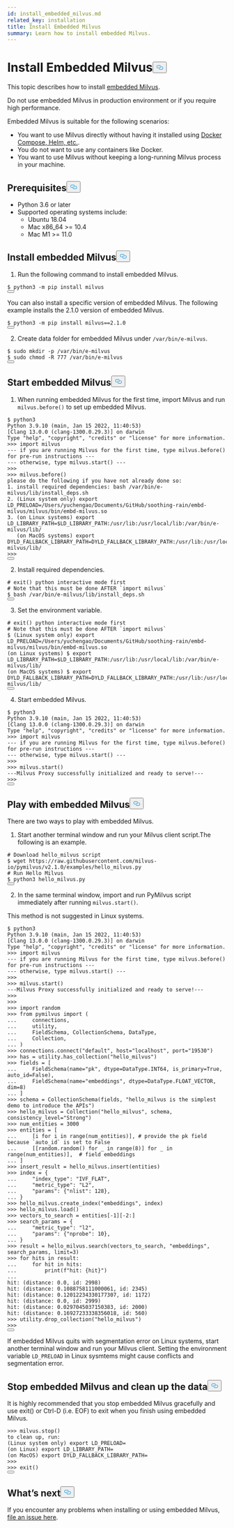 ```yaml
---
id: install_embedded_milvus.md
related_key: installation
title: Install Embedded Milvus
summary: Learn how to install embedded Milvus.
---
```

<h1 id="Install-Embedded-Milvus" class="common-anchor-header">Install Embedded Milvus<button data-href="#Install-Embedded-Milvus" class="anchor-icon" translate="no">
      <svg translate="no"
        aria-hidden="true"
        focusable="false"
        height="20"
        version="1.1"
        viewBox="0 0 16 16"
        width="16"
      >
        <path
          fill="#0092E4"
          fill-rule="evenodd"
          d="M4 9h1v1H4c-1.5 0-3-1.69-3-3.5S2.55 3 4 3h4c1.45 0 3 1.69 3 3.5 0 1.41-.91 2.72-2 3.25V8.59c.58-.45 1-1.27 1-2.09C10 5.22 8.98 4 8 4H4c-.98 0-2 1.22-2 2.5S3 9 4 9zm9-3h-1v1h1c1 0 2 1.22 2 2.5S13.98 12 13 12H9c-.98 0-2-1.22-2-2.5 0-.83.42-1.64 1-2.09V6.25c-1.09.53-2 1.84-2 3.25C6 11.31 7.55 13 9 13h4c1.45 0 3-1.69 3-3.5S14.5 6 13 6z"
        ></path>
      </svg>
    </button></h1><p>This topic describes how to install <a href="https://github.com/milvus-io/embd-milvus">embedded Milvus</a>.</p>
<div class="alert caution">
Do not use embedded Milvus in production environment or if you require high performance.
</div>
<p>Embedded Milvus is suitable for the following scenarios:</p>
<ul>
<li>You want to use Milvus directly without having it installed using <a href="/docs/fr/install_standalone-docker.md">Docker Compose, Helm, etc.</a>.</li>
<li>You do not want to use any containers like Docker.</li>
<li>You want to use Milvus without keeping a long-running Milvus process in your machine.</li>
</ul>
<h2 id="Prerequisites" class="common-anchor-header">Prerequisites<button data-href="#Prerequisites" class="anchor-icon" translate="no">
      <svg translate="no"
        aria-hidden="true"
        focusable="false"
        height="20"
        version="1.1"
        viewBox="0 0 16 16"
        width="16"
      >
        <path
          fill="#0092E4"
          fill-rule="evenodd"
          d="M4 9h1v1H4c-1.5 0-3-1.69-3-3.5S2.55 3 4 3h4c1.45 0 3 1.69 3 3.5 0 1.41-.91 2.72-2 3.25V8.59c.58-.45 1-1.27 1-2.09C10 5.22 8.98 4 8 4H4c-.98 0-2 1.22-2 2.5S3 9 4 9zm9-3h-1v1h1c1 0 2 1.22 2 2.5S13.98 12 13 12H9c-.98 0-2-1.22-2-2.5 0-.83.42-1.64 1-2.09V6.25c-1.09.53-2 1.84-2 3.25C6 11.31 7.55 13 9 13h4c1.45 0 3-1.69 3-3.5S14.5 6 13 6z"
        ></path>
      </svg>
    </button></h2><ul>
<li>Python 3.6 or later</li>
<li>Supported operating systems include:
<ul>
<li>Ubuntu 18.04</li>
<li>Mac x86_64 &gt;= 10.4</li>
<li>Mac M1 &gt;= 11.0</li>
</ul></li>
</ul>
<h2 id="Install-embedded-Milvus" class="common-anchor-header">Install embedded Milvus<button data-href="#Install-embedded-Milvus" class="anchor-icon" translate="no">
      <svg translate="no"
        aria-hidden="true"
        focusable="false"
        height="20"
        version="1.1"
        viewBox="0 0 16 16"
        width="16"
      >
        <path
          fill="#0092E4"
          fill-rule="evenodd"
          d="M4 9h1v1H4c-1.5 0-3-1.69-3-3.5S2.55 3 4 3h4c1.45 0 3 1.69 3 3.5 0 1.41-.91 2.72-2 3.25V8.59c.58-.45 1-1.27 1-2.09C10 5.22 8.98 4 8 4H4c-.98 0-2 1.22-2 2.5S3 9 4 9zm9-3h-1v1h1c1 0 2 1.22 2 2.5S13.98 12 13 12H9c-.98 0-2-1.22-2-2.5 0-.83.42-1.64 1-2.09V6.25c-1.09.53-2 1.84-2 3.25C6 11.31 7.55 13 9 13h4c1.45 0 3-1.69 3-3.5S14.5 6 13 6z"
        ></path>
      </svg>
    </button></h2><ol>
<li>Run the following command to install embedded Milvus.</li>
</ol>
<pre><code translate="no">$ python3 -m pip install milvus
<button class="copy-code-btn"></button></code></pre>
<p>You can also install a specific version of embedded Milvus. The following example installs the 2.1.0 version of embedded Milvus.</p>
<pre><code translate="no">$ python3 -m pip install milvus==2.1.0
<button class="copy-code-btn"></button></code></pre>
<ol start="2">
<li>Create data folder for embedded Milvus under <code translate="no">/var/bin/e-milvus</code>.</li>
</ol>
<pre><code translate="no">$ <span class="hljs-built_in">sudo</span> <span class="hljs-built_in">mkdir</span> -p /var/bin/e-milvus
$ <span class="hljs-built_in">sudo</span> <span class="hljs-built_in">chmod</span> -R 777 /var/bin/e-milvus
<button class="copy-code-btn"></button></code></pre>
<h2 id="Start-embedded-Milvus" class="common-anchor-header">Start embedded Milvus<button data-href="#Start-embedded-Milvus" class="anchor-icon" translate="no">
      <svg translate="no"
        aria-hidden="true"
        focusable="false"
        height="20"
        version="1.1"
        viewBox="0 0 16 16"
        width="16"
      >
        <path
          fill="#0092E4"
          fill-rule="evenodd"
          d="M4 9h1v1H4c-1.5 0-3-1.69-3-3.5S2.55 3 4 3h4c1.45 0 3 1.69 3 3.5 0 1.41-.91 2.72-2 3.25V8.59c.58-.45 1-1.27 1-2.09C10 5.22 8.98 4 8 4H4c-.98 0-2 1.22-2 2.5S3 9 4 9zm9-3h-1v1h1c1 0 2 1.22 2 2.5S13.98 12 13 12H9c-.98 0-2-1.22-2-2.5 0-.83.42-1.64 1-2.09V6.25c-1.09.53-2 1.84-2 3.25C6 11.31 7.55 13 9 13h4c1.45 0 3-1.69 3-3.5S14.5 6 13 6z"
        ></path>
      </svg>
    </button></h2><ol>
<li>When running embedded Milvus for the first time, import Milvus and run <code translate="no">milvus.before()</code> to set up embedded Milvus.</li>
</ol>
<pre><code translate="no">$ python3
Python 3.9.10 (main, Jan 15 2022, 11:40:53)
[Clang 13.0.0 (clang-1300.0.29.3)] on darwin
Type <span class="hljs-string">&quot;help&quot;</span>, <span class="hljs-string">&quot;copyright&quot;</span>, <span class="hljs-string">&quot;credits&quot;</span> or <span class="hljs-string">&quot;license&quot;</span> <span class="hljs-keyword">for</span> more information.
&gt;&gt;&gt; import milvus
--- <span class="hljs-keyword">if</span> you are running Milvus <span class="hljs-keyword">for</span> the first time, <span class="hljs-built_in">type</span> milvus.before() <span class="hljs-keyword">for</span> pre-run instructions ---
--- otherwise, <span class="hljs-built_in">type</span> milvus.start() ---
&gt;&gt;&gt;
&gt;&gt;&gt; milvus.before()
please <span class="hljs-keyword">do</span> the following <span class="hljs-keyword">if</span> you have not already <span class="hljs-keyword">done</span> so:
1. install required dependencies: bash /var/bin/e-milvus/lib/install_deps.sh
2. (Linux system only) <span class="hljs-built_in">export</span> LD_PRELOAD=/Users/yuchengao/Documents/GitHub/soothing-rain/embd-milvus/milvus/bin/embd-milvus.so
3. (on Linux systems) <span class="hljs-built_in">export</span> LD_LIBRARY_PATH=<span class="hljs-variable">$LD_LIBRARY_PATH</span>:/usr/lib:/usr/local/lib:/var/bin/e-milvus/lib/
   (on MacOS systems) <span class="hljs-built_in">export</span> DYLD_FALLBACK_LIBRARY_PATH=DYLD_FALLBACK_LIBRARY_PATH:/usr/lib:/usr/local/lib:/var/bin/e-milvus/lib/
&gt;&gt;&gt;
<button class="copy-code-btn"></button></code></pre>
<ol start="2">
<li>Install required dependencies.</li>
</ol>
<pre><code translate="no"><span class="hljs-comment"># exit() python interactive mode first</span>
<span class="hljs-comment"># Note that this must be done AFTER `import milvus`</span>
$ bash /var/<span class="hljs-built_in">bin</span>/e-milvus/lib/install_deps.sh
<button class="copy-code-btn"></button></code></pre>
<ol start="3">
<li>Set the environment variable.</li>
</ol>
<pre><code translate="no"><span class="hljs-comment"># exit() python interactive mode first</span>
<span class="hljs-comment"># Note that this must be done AFTER `import milvus`</span>
$ (Linux system only) <span class="hljs-built_in">export</span> LD_PRELOAD=/Users/yuchengao/Documents/GitHub/soothing-rain/embd-milvus/milvus/bin/embd-milvus.so
(on Linux systems) $ <span class="hljs-built_in">export</span> LD_LIBRARY_PATH=<span class="hljs-variable">$LD_LIBRARY_PATH</span>:/usr/lib:/usr/local/lib:/var/bin/e-milvus/lib/
(on MacOS systems) $ <span class="hljs-built_in">export</span> DYLD_FALLBACK_LIBRARY_PATH=DYLD_FALLBACK_LIBRARY_PATH:/usr/lib:/usr/local/lib:/var/bin/e-milvus/lib/
<button class="copy-code-btn"></button></code></pre>
<ol start="4">
<li>Start embedded Milvus.</li>
</ol>
<pre><code translate="no">$ python3
Python <span class="hljs-number">3.9</span><span class="hljs-number">.10</span> (main, Jan <span class="hljs-number">15</span> <span class="hljs-number">2022</span>, <span class="hljs-number">11</span>:<span class="hljs-number">40</span>:<span class="hljs-number">53</span>)
[Clang <span class="hljs-number">13.0</span><span class="hljs-number">.0</span> (clang-<span class="hljs-number">1300.0</span><span class="hljs-number">.29</span><span class="hljs-number">.3</span>)] on darwin
<span class="hljs-type">Type</span> <span class="hljs-string">&quot;help&quot;</span>, <span class="hljs-string">&quot;copyright&quot;</span>, <span class="hljs-string">&quot;credits&quot;</span> <span class="hljs-keyword">or</span> <span class="hljs-string">&quot;license&quot;</span> <span class="hljs-keyword">for</span> more information.
<span class="hljs-meta">&gt;&gt;&gt; </span><span class="hljs-keyword">import</span> milvus
--- <span class="hljs-keyword">if</span> you are running Milvus <span class="hljs-keyword">for</span> the first time, <span class="hljs-built_in">type</span> milvus.before() <span class="hljs-keyword">for</span> pre-run instructions ---
--- otherwise, <span class="hljs-built_in">type</span> milvus.start() ---
&gt;&gt;&gt;
<span class="hljs-meta">&gt;&gt;&gt; </span>milvus.start()
---Milvus Proxy successfully initialized <span class="hljs-keyword">and</span> ready to serve!---
&gt;&gt;&gt;
<button class="copy-code-btn"></button></code></pre>
<h2 id="Play-with-embedded-Milvus" class="common-anchor-header">Play with embedded Milvus<button data-href="#Play-with-embedded-Milvus" class="anchor-icon" translate="no">
      <svg translate="no"
        aria-hidden="true"
        focusable="false"
        height="20"
        version="1.1"
        viewBox="0 0 16 16"
        width="16"
      >
        <path
          fill="#0092E4"
          fill-rule="evenodd"
          d="M4 9h1v1H4c-1.5 0-3-1.69-3-3.5S2.55 3 4 3h4c1.45 0 3 1.69 3 3.5 0 1.41-.91 2.72-2 3.25V8.59c.58-.45 1-1.27 1-2.09C10 5.22 8.98 4 8 4H4c-.98 0-2 1.22-2 2.5S3 9 4 9zm9-3h-1v1h1c1 0 2 1.22 2 2.5S13.98 12 13 12H9c-.98 0-2-1.22-2-2.5 0-.83.42-1.64 1-2.09V6.25c-1.09.53-2 1.84-2 3.25C6 11.31 7.55 13 9 13h4c1.45 0 3-1.69 3-3.5S14.5 6 13 6z"
        ></path>
      </svg>
    </button></h2><p>There are two ways to play with embedded Milvus.</p>
<ol>
<li>Start another terminal window and run your Milvus client script.The following is an example.</li>
</ol>
<pre><code translate="no"><span class="hljs-comment"># Download hello_milvus script</span>
$ wget https://raw.githubusercontent.com/milvus-io/pymilvus/v2.1.0/examples/hello_milvus.py
<span class="hljs-comment"># Run Hello Milvus </span>
$ python3 hello_milvus.py
<button class="copy-code-btn"></button></code></pre>
<ol start="2">
<li>In the same terminal window, import and run PyMilvus script immediately after running <code translate="no">milvus.start()</code>.</li>
</ol>
<div class="alert note">
This method is not suggested in Linux systems.
</div>
<pre><code translate="no" class="language-python">$ python3
Python <span class="hljs-number">3.9</span><span class="hljs-number">.10</span> (main, Jan <span class="hljs-number">15</span> <span class="hljs-number">2022</span>, <span class="hljs-number">11</span>:<span class="hljs-number">40</span>:<span class="hljs-number">53</span>)
[Clang <span class="hljs-number">13.0</span><span class="hljs-number">.0</span> (clang-<span class="hljs-number">1300.0</span><span class="hljs-number">.29</span><span class="hljs-number">.3</span>)] on darwin
<span class="hljs-type">Type</span> <span class="hljs-string">&quot;help&quot;</span>, <span class="hljs-string">&quot;copyright&quot;</span>, <span class="hljs-string">&quot;credits&quot;</span> <span class="hljs-keyword">or</span> <span class="hljs-string">&quot;license&quot;</span> <span class="hljs-keyword">for</span> more information.
<span class="hljs-meta">&gt;&gt;&gt; </span><span class="hljs-keyword">import</span> milvus
--- <span class="hljs-keyword">if</span> you are running Milvus <span class="hljs-keyword">for</span> the first time, <span class="hljs-built_in">type</span> milvus.before() <span class="hljs-keyword">for</span> pre-run instructions ---
--- otherwise, <span class="hljs-built_in">type</span> milvus.start() ---
&gt;&gt;&gt;
<span class="hljs-meta">&gt;&gt;&gt; </span>milvus.start()
---Milvus Proxy successfully initialized <span class="hljs-keyword">and</span> ready to serve!---
&gt;&gt;&gt;
&gt;&gt;&gt;
<span class="hljs-meta">&gt;&gt;&gt; </span><span class="hljs-keyword">import</span> random
<span class="hljs-meta">&gt;&gt;&gt; </span><span class="hljs-keyword">from</span> pymilvus <span class="hljs-keyword">import</span> (
<span class="hljs-meta">... </span>    connections,
<span class="hljs-meta">... </span>    utility,
<span class="hljs-meta">... </span>    FieldSchema, CollectionSchema, DataType,
<span class="hljs-meta">... </span>    Collection,
<span class="hljs-meta">... </span>)
<span class="hljs-meta">&gt;&gt;&gt; </span>connections.connect(<span class="hljs-string">&quot;default&quot;</span>, host=<span class="hljs-string">&quot;localhost&quot;</span>, port=<span class="hljs-string">&quot;19530&quot;</span>)
<span class="hljs-meta">&gt;&gt;&gt; </span>has = utility.has_collection(<span class="hljs-string">&quot;hello_milvus&quot;</span>)
<span class="hljs-meta">&gt;&gt;&gt; </span>fields = [
<span class="hljs-meta">... </span>    FieldSchema(name=<span class="hljs-string">&quot;pk&quot;</span>, dtype=DataType.INT64, is_primary=<span class="hljs-literal">True</span>, auto_id=<span class="hljs-literal">False</span>),
<span class="hljs-meta">... </span>    FieldSchema(name=<span class="hljs-string">&quot;embeddings&quot;</span>, dtype=DataType.FLOAT_VECTOR, dim=<span class="hljs-number">8</span>)
<span class="hljs-meta">... </span>]
<span class="hljs-meta">&gt;&gt;&gt; </span>schema = CollectionSchema(fields, <span class="hljs-string">&quot;hello_milvus is the simplest demo to introduce the APIs&quot;</span>)
<span class="hljs-meta">&gt;&gt;&gt; </span>hello_milvus = Collection(<span class="hljs-string">&quot;hello_milvus&quot;</span>, schema, consistency_level=<span class="hljs-string">&quot;Strong&quot;</span>)
<span class="hljs-meta">&gt;&gt;&gt; </span>num_entities = <span class="hljs-number">3000</span>
<span class="hljs-meta">&gt;&gt;&gt; </span>entities = [
<span class="hljs-meta">... </span>    [i <span class="hljs-keyword">for</span> i <span class="hljs-keyword">in</span> <span class="hljs-built_in">range</span>(num_entities)], <span class="hljs-comment"># provide the pk field because `auto_id` is set to False</span>
<span class="hljs-meta">... </span>    [[random.random() <span class="hljs-keyword">for</span> _ <span class="hljs-keyword">in</span> <span class="hljs-built_in">range</span>(<span class="hljs-number">8</span>)] <span class="hljs-keyword">for</span> _ <span class="hljs-keyword">in</span> <span class="hljs-built_in">range</span>(num_entities)],  <span class="hljs-comment"># field embeddings</span>
<span class="hljs-meta">... </span>]
<span class="hljs-meta">&gt;&gt;&gt; </span>insert_result = hello_milvus.insert(entities)
<span class="hljs-meta">&gt;&gt;&gt; </span>index = {
<span class="hljs-meta">... </span>    <span class="hljs-string">&quot;index_type&quot;</span>: <span class="hljs-string">&quot;IVF_FLAT&quot;</span>,
<span class="hljs-meta">... </span>    <span class="hljs-string">&quot;metric_type&quot;</span>: <span class="hljs-string">&quot;L2&quot;</span>,
<span class="hljs-meta">... </span>    <span class="hljs-string">&quot;params&quot;</span>: {<span class="hljs-string">&quot;nlist&quot;</span>: <span class="hljs-number">128</span>},
<span class="hljs-meta">... </span>}
<span class="hljs-meta">&gt;&gt;&gt; </span>hello_milvus.create_index(<span class="hljs-string">&quot;embeddings&quot;</span>, index)
<span class="hljs-meta">&gt;&gt;&gt; </span>hello_milvus.load()
<span class="hljs-meta">&gt;&gt;&gt; </span>vectors_to_search = entities[-<span class="hljs-number">1</span>][-<span class="hljs-number">2</span>:]
<span class="hljs-meta">&gt;&gt;&gt; </span>search_params = {
<span class="hljs-meta">... </span>    <span class="hljs-string">&quot;metric_type&quot;</span>: <span class="hljs-string">&quot;l2&quot;</span>,
<span class="hljs-meta">... </span>    <span class="hljs-string">&quot;params&quot;</span>: {<span class="hljs-string">&quot;nprobe&quot;</span>: <span class="hljs-number">10</span>},
<span class="hljs-meta">... </span>}
<span class="hljs-meta">&gt;&gt;&gt; </span>result = hello_milvus.search(vectors_to_search, <span class="hljs-string">&quot;embeddings&quot;</span>, search_params, limit=<span class="hljs-number">3</span>)
<span class="hljs-meta">&gt;&gt;&gt; </span><span class="hljs-keyword">for</span> hits <span class="hljs-keyword">in</span> result:
<span class="hljs-meta">... </span>    <span class="hljs-keyword">for</span> hit <span class="hljs-keyword">in</span> hits:
<span class="hljs-meta">... </span>        <span class="hljs-built_in">print</span>(<span class="hljs-string">f&quot;hit: <span class="hljs-subst">{hit}</span>&quot;</span>)
...
hit: (distance: <span class="hljs-number">0.0</span>, <span class="hljs-built_in">id</span>: <span class="hljs-number">2998</span>)
hit: (distance: <span class="hljs-number">0.1088758111000061</span>, <span class="hljs-built_in">id</span>: <span class="hljs-number">2345</span>)
hit: (distance: <span class="hljs-number">0.12012234330177307</span>, <span class="hljs-built_in">id</span>: <span class="hljs-number">1172</span>)
hit: (distance: <span class="hljs-number">0.0</span>, <span class="hljs-built_in">id</span>: <span class="hljs-number">2999</span>)
hit: (distance: <span class="hljs-number">0.0297045037150383</span>, <span class="hljs-built_in">id</span>: <span class="hljs-number">2000</span>)
hit: (distance: <span class="hljs-number">0.16927233338356018</span>, <span class="hljs-built_in">id</span>: <span class="hljs-number">560</span>)
<span class="hljs-meta">&gt;&gt;&gt; </span>utility.drop_collection(<span class="hljs-string">&quot;hello_milvus&quot;</span>)
&gt;&gt;&gt;
<button class="copy-code-btn"></button></code></pre>
<div class="alert note">
<p>If embedded Milvus quits with segmentation error on Linux systems, start another terminal window and run your Milvus client. Setting the environment variable <code translate="no">LD_PRELOAD</code> in Linux sysmtems might cause conflicts and segmentation error.</p>
</div>
<h2 id="Stop-embedded-Milvus-and-clean-up-the-data" class="common-anchor-header">Stop embedded Milvus and clean up the data<button data-href="#Stop-embedded-Milvus-and-clean-up-the-data" class="anchor-icon" translate="no">
      <svg translate="no"
        aria-hidden="true"
        focusable="false"
        height="20"
        version="1.1"
        viewBox="0 0 16 16"
        width="16"
      >
        <path
          fill="#0092E4"
          fill-rule="evenodd"
          d="M4 9h1v1H4c-1.5 0-3-1.69-3-3.5S2.55 3 4 3h4c1.45 0 3 1.69 3 3.5 0 1.41-.91 2.72-2 3.25V8.59c.58-.45 1-1.27 1-2.09C10 5.22 8.98 4 8 4H4c-.98 0-2 1.22-2 2.5S3 9 4 9zm9-3h-1v1h1c1 0 2 1.22 2 2.5S13.98 12 13 12H9c-.98 0-2-1.22-2-2.5 0-.83.42-1.64 1-2.09V6.25c-1.09.53-2 1.84-2 3.25C6 11.31 7.55 13 9 13h4c1.45 0 3-1.69 3-3.5S14.5 6 13 6z"
        ></path>
      </svg>
    </button></h2><p>It is highly recommended that you stop embedded Milvus gracefully and use exit() or Ctrl-D (i.e. EOF) to exit when you finish using embedded Milvus.</p>
<pre><code translate="no" class="language-python">&gt;&gt;&gt; milvus.stop()
to clean up, run:
(Linux system only) <span class="hljs-built_in">export</span> LD_PRELOAD=
(on Linux) <span class="hljs-built_in">export</span> LD_LIBRARY_PATH=
(on MacOS) <span class="hljs-built_in">export</span> DYLD_FALLBACK_LIBRARY_PATH=
&gt;&gt;&gt;
&gt;&gt;&gt; <span class="hljs-built_in">exit</span>()
<button class="copy-code-btn"></button></code></pre>
<h2 id="Whats-next" class="common-anchor-header">What’s next<button data-href="#Whats-next" class="anchor-icon" translate="no">
      <svg translate="no"
        aria-hidden="true"
        focusable="false"
        height="20"
        version="1.1"
        viewBox="0 0 16 16"
        width="16"
      >
        <path
          fill="#0092E4"
          fill-rule="evenodd"
          d="M4 9h1v1H4c-1.5 0-3-1.69-3-3.5S2.55 3 4 3h4c1.45 0 3 1.69 3 3.5 0 1.41-.91 2.72-2 3.25V8.59c.58-.45 1-1.27 1-2.09C10 5.22 8.98 4 8 4H4c-.98 0-2 1.22-2 2.5S3 9 4 9zm9-3h-1v1h1c1 0 2 1.22 2 2.5S13.98 12 13 12H9c-.98 0-2-1.22-2-2.5 0-.83.42-1.64 1-2.09V6.25c-1.09.53-2 1.84-2 3.25C6 11.31 7.55 13 9 13h4c1.45 0 3-1.69 3-3.5S14.5 6 13 6z"
        ></path>
      </svg>
    </button></h2><p>If you encounter any problems when installing or using embedded Milvus, <a href="https://github.com/milvus-io/embd-milvus/issues/new">file an issue here</a>.</p>
